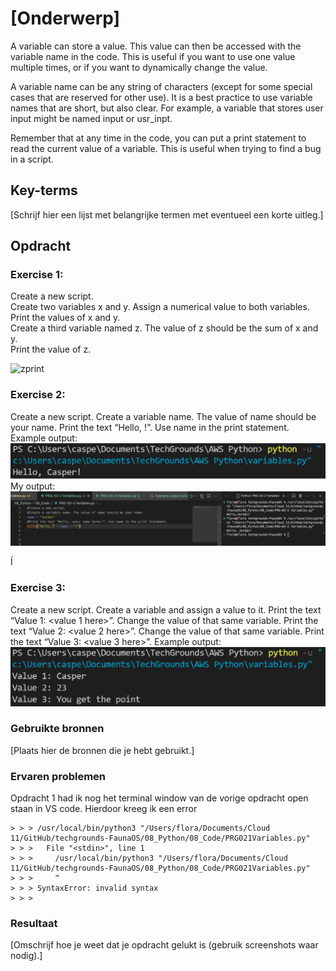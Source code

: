 # [Onderwerp]
A variable can store a value. This value can then be accessed with the variable name in the code. This is useful if you want to use one value multiple times, or if you want to dynamically change the value.

A variable name can be any string of characters (except for some special cases that are reserved for other use). It is a best practice to use variable names that are short, but also clear. For example, a variable that stores user input might be named input or usr_inpt.

Remember that at any time in the code, you can put a print statement to read the current value of a variable. This is useful when trying to find a bug in a script.


## Key-terms
[Schrijf hier een lijst met belangrijke termen met eventueel een korte uitleg.]

## Opdracht

### Exercise 1:
Create a new script.  
Create two variables x and y. Assign a numerical value to both variables.  
Print the values of x and y.  
Create a third variable named z. The value of z should be the sum of x and y.  
Print the value of z.  

![zprint
](../08_Screenshots/zprint.png)


### Exercise 2:
Create a new script.
Create a variable name. The value of name should be your name.
Print the text “Hello, <your name here>!”. Use name in the print statement.
Example output:
![exoutput](<../08_Screenshots/Example output ex2.png>)
My output:
![Hellojordan](../08_Screenshots/Hellojordan.png)

Í
### Exercise 3:
Create a new script.
Create a variable and assign a value to it.
Print the text “Value 1: <value 1 here>”.
Change the value of that same variable.
Print the text “Value 2: <value 2 here>”.
Change the value of that same variable.
Print the text “Value 3: <value 3 here>”.
Example output:
![Ex3](../08_Screenshots/Exampleoutput3.png)





### Gebruikte bronnen
[Plaats hier de bronnen die je hebt gebruikt.]

### Ervaren problemen
Opdracht 1 had ik nog het terminal window van de vorige opdracht open staan in VS code.
Hierdoor kreeg ik een error 
```
> > > /usr/local/bin/python3 "/Users/flora/Documents/Cloud 11/GitHub/techgrounds-FaunaOS/08_Python/08_Code/PRG021Variables.py"
> > >   File "<stdin>", line 1
> > >     /usr/local/bin/python3 "/Users/flora/Documents/Cloud 11/GitHub/techgrounds-FaunaOS/08_Python/08_Code/PRG021Variables.py"
> > >     ^
> > > SyntaxError: invalid syntax
> > > 
```



### Resultaat
[Omschrijf hoe je weet dat je opdracht gelukt is (gebruik screenshots waar nodig).]
